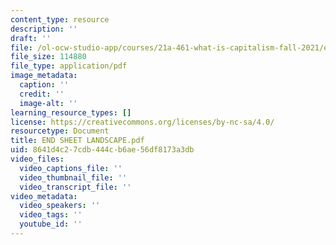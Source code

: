 ```yaml
---
content_type: resource
description: ''
draft: ''
file: /ol-ocw-studio-app/courses/21a-461-what-is-capitalism-fall-2021/end-sheet-landscape.pdf
file_size: 114880
file_type: application/pdf
image_metadata:
  caption: ''
  credit: ''
  image-alt: ''
learning_resource_types: []
license: https://creativecommons.org/licenses/by-nc-sa/4.0/
resourcetype: Document
title: END SHEET LANDSCAPE.pdf
uid: 8641d4c2-7cdb-444c-b6ae-56df8173a3db
video_files:
  video_captions_file: ''
  video_thumbnail_file: ''
  video_transcript_file: ''
video_metadata:
  video_speakers: ''
  video_tags: ''
  youtube_id: ''
---
```

